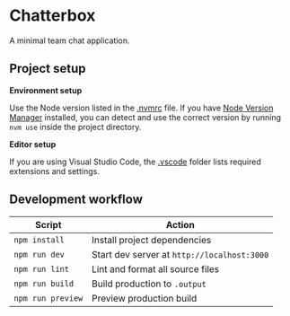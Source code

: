 # Chatterbox

A minimal team chat application.

## Project setup

**Environment setup**

Use the Node version listed in the [.nvmrc](./.nvmrc) file. If you have [Node Version Manager](https://github.com/nvm-sh/nvm) installed, you can detect and use the correct version by running `nvm use` inside the project directory.

**Editor setup**

If you are using Visual Studio Code, the [.vscode](./vscode) folder lists required extensions and settings.

## Development workflow

| Script            | Action                                      |
| ----------------- | ------------------------------------------- |
| `npm install`     | Install project dependencies                |
| `npm run dev`     | Start dev server at `http://localhost:3000` |
| `npm run lint`    | Lint and format all source files            |
| `npm run build`   | Build production to `.output`               |
| `npm run preview` | Preview production build                    |
